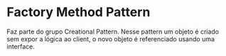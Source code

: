 # Factory Method Pattern

Faz parte do grupo Creational Pattern. Nesse pattern um objeto é criado sem expor a lógica ao client, o novo objeto é referenciado usando uma interface.
